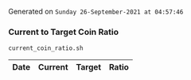 Generated on `Sunday 26-September-2021 at 04:57:46`

### Current to Target Coin Ratio
`current_coin_ratio.sh`

Date|Current|Target|Ratio
---|---|---|---
